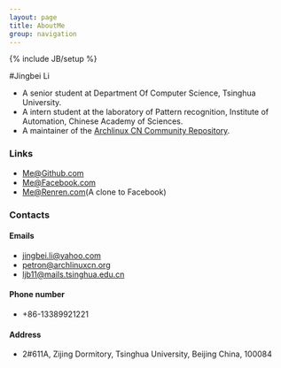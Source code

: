 ```yaml
---
layout: page
title: AboutMe
group: navigation
---
```

{% include JB/setup %}

#Jingbei Li

* A senior student at Department Of Computer Science, Tsinghua University.
* A intern student at the laboratory of Pattern recognition, Institute of Automation, Chinese Academy of Sciences.
* A maintainer of the [Archlinux CN Community Repository](https://github.com/archlinuxcn/repo).

### Links

* [Me@Github.com](https://github.com/petronny)
* [Me@Facebook.com](https://www.facebook.com/jingbei.li)
* [Me@Renren.com](http://www.renren.com/364083386)(A clone to Facebook)

### Contacts

#### Emails

* [jingbei.li@yahoo.com](mailto:jingbei.li@yahoo.com)
* [petron@archlinuxcn.org](mailto:petron@archlinuxcn.org)
* [ljb11@mails.tsinghua.edu.cn](mailto:ljb11@mails.tsinghua.edu.cn)

#### Phone number

* +86-13389921221

#### Address

* 2#611A, Zijing Dormitory, Tsinghua University, Beijing China, 100084
